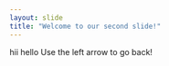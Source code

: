 ```yaml
---
layout: slide
title: "Welcome to our second slide!"
---
```

hii hello
Use the left arrow to go back!
